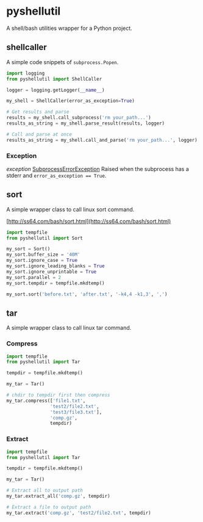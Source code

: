 # pyshellutil

A shell/bash utilities wrapper for a Python project.

## shellcaller

A simple code snippets of `subprocess.Popen`.

```python
import logging
from pyshellutil import ShellCaller

logger = logging.getLogger(__name__)

my_shell = ShellCaller(error_as_exception=True)

# Get results and parse
results = my_shell.call_subprocess('rm your_path...')
results_as_string = my_shell.parse_result(results, logger)

# Call and parse at once
results_as_string = my_shell.call_and_parse('rm your_path...', logger)
```

### Exception

*exception* [SubprocessErrorException]()
Raised when the subprocess has a stderr and `error_as_exception == True`.

## sort

A simple wrapper class to call linux sort command.

[http://ss64.com/bash/sort.html](http://ss64.com/bash/sort.html)

```python
import tempfile
from pyshellutil import Sort

my_sort = Sort()
my_sort.buffer_size = '40M'
my_sort.ignore_case = True
my_sort.ignore_leading_blanks = True
my_sort.ignore_unprintable = True
my_sort.parallel = 2
my_sort.tempdir = tempfile.mkdtemp()

my_sort.sort('before.txt', 'after.txt', '-k4,4 -k1,3', ',')
```

## tar

A simple wrapper class to call linux tar command.

### Compress

```python
import tempfile
from pyshellutil import Tar

tempdir = tempfile.mkdtemp()

my_tar = Tar()

# chdir to tempdir first then compress
my_tar.compress(['file1.txt',
                'test2/file2.txt',
                'test3/file3.txt'],
                'comp.gz',
                tempdir)
```

### Extract

```python
import tempfile
from pyshellutil import Tar

tempdir = tempfile.mkdtemp()

my_tar = Tar()

# Extract all to output path
my_tar.extract_all('comp.gz', tempdir)

# Extract a file to output path
my_tar.extract('comp.gz', 'test2/file2.txt', tempdir)
```
